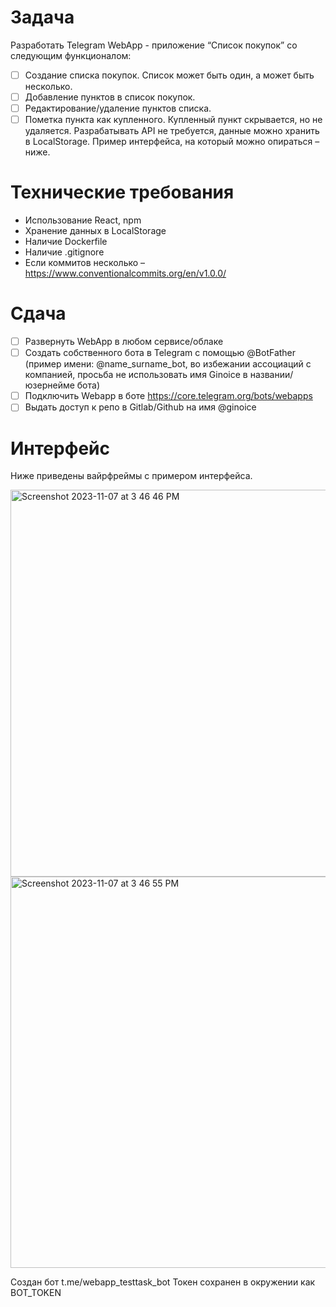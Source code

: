 # Задача
Разработать Telegram WebApp - приложение “Список покупок” со следующим функционалом:
- [ ] Создание списка покупок. Список может быть один, а может быть несколько.
- [ ] Добавление пунктов в список покупок.
- [ ]  Редактирование/удаление пунктов списка.
- [ ]  Пометка пункта как купленного. Купленный пункт скрывается, но не удаляется.
Разрабатывать API не требуется, данные можно хранить в LocalStorage. Пример интерфейса, на который можно опираться – ниже.
# Технические требования
- Использование React, npm
- Хранение данных в LocalStorage
- Наличие Dockerfile
- Наличие .gitignore
- Если коммитов несколько – https://www.conventionalcommits.org/en/v1.0.0/
# Сдача
- [ ]  Развернуть WebApp в любом сервисе/облаке
- [ ]  Создать собственного бота в Telegram с помощью @BotFather (пример имени:
@name_surname_bot, во избежании ассоциаций с компанией, просьба не
использовать имя Ginoice в названии/юзернейме бота)
- [ ]  Подключить Webapp в боте
https://core.telegram.org/bots/webapps
- [ ]  Выдать доступ к репо в Gitlab/Github на имя @ginoice
# Интерфейс
Ниже приведены вайрфреймы с примером интерфейса.

<img width="619" alt="Screenshot 2023-11-07 at 3 46 46 PM" src="https://github.com/rostislavnagimov/webApp-to-do/assets/95563050/424c18ab-d346-4066-b11d-4317036c972e">
<img width="626" alt="Screenshot 2023-11-07 at 3 46 55 PM" src="https://github.com/rostislavnagimov/webApp-to-do/assets/95563050/75658d8d-a76f-49dd-8041-de57e13a7c02">

Создан бот t.me/webapp_testtask_bot
Токен сохранен в окружении как BOT_TOKEN